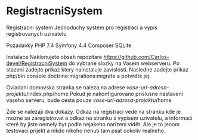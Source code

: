 # RegistracniSystem

Registracni system
  Jednoduchy system pro registraci a vypis registrovanych uzivatelu

Pozadavky
  PHP 7.4
  Symfony 4.4
  Composer
  SQLite

Instalace
  Naklonujete obsah repozitare https://github.com/Carlos-devel/RegistracniSystem do vybrane slozky na Vasem webserveru.
  Po stazeni zadejte prikaz ktery nainstaluje zavislosti. Nasledne zadejte prikaz php/bin console doctrine:migrations:migrate a potvrdte jej.

Ovladani
  domovska stranka se naleza na adrese _vase-url-adresa-projektu_/index.php/home Pokud je nakonfigurovano prislusne nastaveni vaseho serveru, bude cesta pouze _vase-url-adresa-projektu_/home

  Zde se nalezaji dva dokazy. Odkaz na registraci vede na stranku kde je mozne se zaregistrovat a odkaz na stranku s vypisem uzivatelu, a informaci které by jiste nemely byt podle
  nejakeho narizeni vidět. Ale je to jenom testovaci prijekt a nikdo nikoho nenuti tam psat cokoliv realneho.
  
